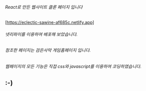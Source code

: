 ###### React로 만든 웹사이트 클론 페이지 입니다

[https://eclectic-sawine-af685c.netlify.app]

###### 넷리파이를 이용하여 배포해 보았습니다.

###### 참조한 페이지는 검은사막 게임홈페이지 입니다.

###### 웹페이지의 모든 기능은 직접 css와 javascript를 이용하여 코딩하였습니다.

## :-)
